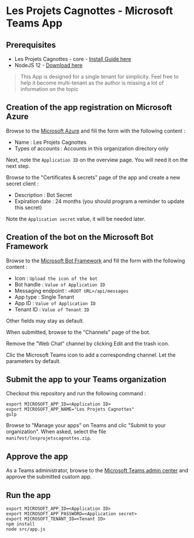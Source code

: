 # Les Projets Cagnottes - Microsoft Teams App

## Prerequisites

- Les Projets Cagnottes - core - [Install Guide here](https://github.com/les-projets-cagnottes/core#getting-started)
- NodeJS 12 - [Download here](https://nodejs.org)

> This App is designed for a single tenant for simplicity. Feel free to help it become multi-tenant as the author is missing a lot of information on the topic

## Creation of the app registration on Microsoft Azure

Browse to the [Microsoft Azure](https://portal.azure.com/#blade/Microsoft_AAD_IAM/ActiveDirectoryMenuBlade/RegisteredApps) and fill the form with the following content :

- Name : Les Projets Cagnottes
- Types of accounts : Accounts in this organization directory only

Next, note the `Application ID` on the overview page. You will need it on the next step.

Browse to the "Certificates & secrets" page of the app and create a new secret client :

- Description : Bot Secret
- Expiration date : 24 months (you should program a reminder to update this secret)

Note the `Application secret` value, it will be needed later.

## Creation of the bot on the Microsoft Bot Framework

Browse to the [Microsoft Bot Framework](https://dev.botframework.com/bots/new) and fill the form with the following content :

- Icon : `Upload the icon of the bot`
- Bot handle : `Value of Application ID`
- Messaging endpoint : `<ROOT URL>/api/messages`
- App type : Single Tenant
- App ID : `Value of Application ID`
- Tenant ID : `Value of Tenant ID`

Other fields may stay as default.

When submitted, browse to the "Channels" page of the bot.

Remove the "Web Chat" channel by clicking Edit and the trash icon.

Clic the Microsoft Teams icon to add a corresponding channel. Let the parameters by default.

## Submit the app to your Teams organization

Checkout this repository and run the following command :

```
export MICROSOFT_APP_ID=<Application ID>
export MICROSOFT_APP_NAME="Les Projets Cagnottes"
gulp
```

Browse to "Manage your apps" on Teams and clic "Submit to your organization". When asked, select the file `manifest/lesprojetscagnottes.zip`.

## Approve the app

As a Teams administrator, browse to the [Microsoft Teams admin center](https://admin.teams.microsoft.com/policies/manage-apps) and approve the submitted custom app.

## Run the app

```
export MICROSOFT_APP_ID=<Application ID>
export MICROSOFT_APP_PASSWORD=<Application secret>
export MICROSOFT_TENANT_ID=<Tenant ID>
npm install
node src/app.js
```